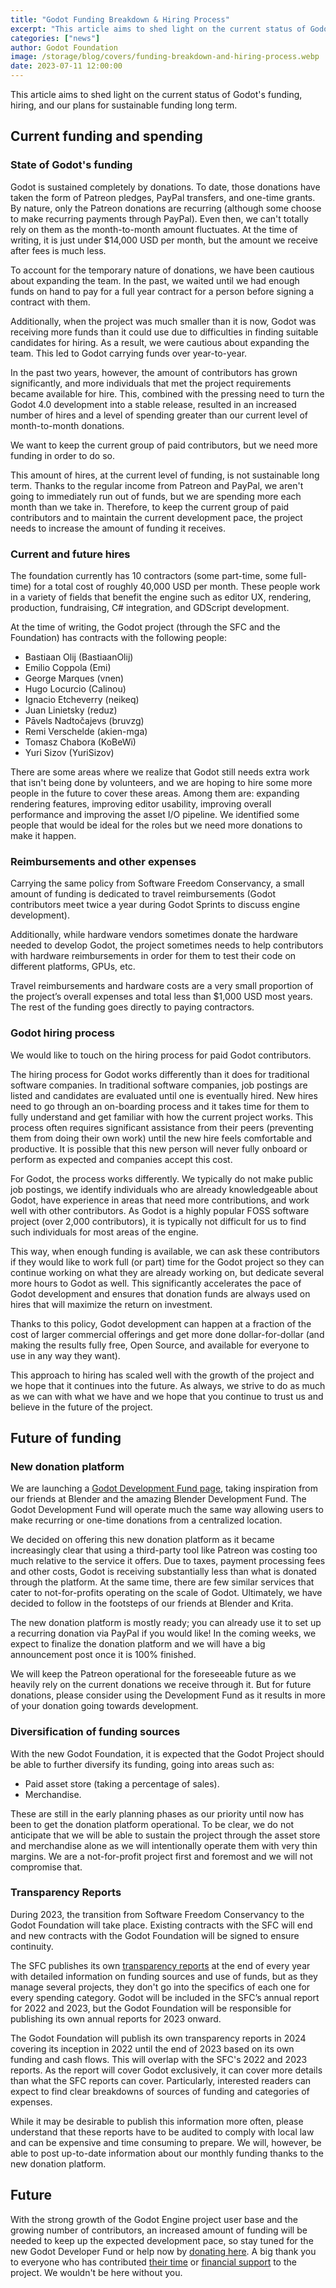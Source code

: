 ```yaml
---
title: "Godot Funding Breakdown & Hiring Process"
excerpt: "This article aims to shed light on the current status of Godot's funding, hiring, and our plans for sustainable funding long term."
categories: ["news"]
author: Godot Foundation
image: /storage/blog/covers/funding-breakdown-and-hiring-process.webp
date: 2023-07-11 12:00:00
---
```


This article aims to shed light on the current status of Godot's funding, hiring, and our plans for sustainable funding long term.

## Current funding and spending

### State of Godot's funding

Godot is sustained completely by donations. To date, those donations have taken the form of Patreon pledges, PayPal transfers, and one-time grants. By nature, only the Patreon donations are recurring (although some choose to make recurring payments through PayPal). Even then, we can't totally rely on them as the month-to-month amount fluctuates. At the time of writing, it is just under $14,000 USD per month, but the amount we receive after fees is much less.

To account for the temporary nature of donations, we have been cautious about expanding the team. In the past, we waited until we had enough funds on hand to pay for a full year contract for a person before signing a contract with them.

Additionally, when the project was much smaller than it is now, Godot was receiving more funds than it could use due to difficulties in finding suitable candidates for hiring. As a result, we were cautious about expanding the team. This led to Godot carrying funds over year-to-year.

In the past two years, however, the amount of contributors has grown significantly, and more individuals that met the project requirements became available for hire. This, combined with the pressing need to turn the Godot 4.0 development into a stable release, resulted in an increased number of hires and a level of spending greater than our current level of month-to-month donations.

We want to keep the current group of paid contributors, but we need more funding in order to do so.

This amount of hires, at the current level of funding, is not sustainable long term. Thanks to the regular income from Patreon and PayPal, we aren't going to immediately run out of funds, but we are spending more each month than we take in. Therefore, to keep the current group of paid contributors and to maintain the current development pace, the project needs to increase the amount of funding it receives.

### Current and future hires

The foundation currently has 10 contractors (some part-time, some full-time) for a total cost of roughly 40,000 USD per month. These people work in a variety of fields that benefit the engine such as editor UX, rendering, production, fundraising, C# integration, and GDScript development.

At the time of writing, the Godot project (through the SFC and the Foundation) has contracts with the following people:

* Bastiaan Olij (BastiaanOlij)
* Emilio Coppola (Emi)
* George Marques (vnen)
* Hugo Locurcio (Calinou)
* Ignacio Etcheverry (neikeq)
* Juan Linietsky (reduz)
* Pāvels Nadtočajevs (bruvzg)
* Remi Verschelde (akien-mga)
* Tomasz Chabora (KoBeWi)
* Yuri Sizov (YuriSizov)

There are some areas where we realize that Godot still needs extra work that isn't being done by volunteers, and we are hoping to hire some more people in the future to cover these areas. Among them are: expanding rendering features, improving editor usability, improving overall performance and improving the asset I/O pipeline. We identified some people that would be ideal for the roles but we need more donations to make it happen.

### Reimbursements and other expenses

Carrying the same policy from Software Freedom Conservancy, a small amount of funding is dedicated to travel reimbursements (Godot contributors meet twice a year during Godot Sprints to discuss engine development).

Additionally, while hardware vendors sometimes donate the hardware needed to develop Godot, the project sometimes needs to help contributors with hardware reimbursements in order for them to test their code on different platforms, GPUs, etc.

Travel reimbursements and hardware costs are a very small proportion of the project’s overall expenses and total less than $1,000 USD most years. The rest of the funding goes directly to paying contractors.

### Godot hiring process

We would like to touch on the hiring process for paid Godot contributors.

The hiring process for Godot works differently than it does for traditional software companies. In traditional software companies, job postings are listed and candidates are evaluated until one is eventually hired. New hires need to go through an on-boarding process and it takes time for them to fully understand and get familiar with how the current project works. This process often requires significant assistance from their peers (preventing them from doing their own work) until the new hire feels comfortable and productive. It is possible that this new person will never fully onboard or perform as expected and companies accept this cost.

For Godot, the process works differently. We typically do not make public job postings, we identify individuals who are already knowledgeable about Godot, have experience in areas that need more contributions, and work well with other contributors. As Godot is a highly popular FOSS software project (over 2,000 contributors), it is typically not difficult for us to find such individuals for most areas of the engine.

This way, when enough funding is available, we can ask these contributors if they would like to work full (or part) time for the Godot project so they can continue working on what they are already working on, but dedicate several more hours to Godot as well. This significantly accelerates the pace of Godot development and ensures that donation funds are always used on hires that will maximize the return on investment.

Thanks to this policy, Godot development can happen at a fraction of the cost of larger commercial offerings and get more done dollar-for-dollar (and making the results fully free, Open Source, and available for everyone to use in any way they want).

This approach to hiring has scaled well with the growth of the project and we hope that it continues into the future. As always, we strive to do as much as we can with what we have and we hope that you continue to trust us and believe in the future of the project.

## Future of funding

### New donation platform

We are launching a [Godot Development Fund page](https://fund.godotengine.org/), taking inspiration from our friends at Blender and the amazing Blender Development Fund. The Godot Development Fund will operate much the same way allowing users to make recurring or one-time donations from a centralized location.

We decided on offering this new donation platform as it became increasingly clear that using a third-party tool like Patreon was costing too much relative to the service it offers. Due to taxes, payment processing fees and other costs, Godot is receiving substantially less than what is donated through the platform. At the same time, there are few similar services that cater to not-for-profits operating on the scale of Godot. Ultimately, we have decided to follow in the footsteps of our friends at Blender and Krita.

The new donation platform is mostly ready; you can already use it to set up a recurring donation via PayPal if you would like! In the coming weeks, we expect to finalize the donation platform and we will have a big announcement post once it is 100% finished.

We will keep the Patreon operational for the foreseeable future as we heavily rely on the current donations we receive through it. But for future donations, please consider using the Development Fund as it results in more of your donation going towards development.

### Diversification of funding sources

With the new Godot Foundation, it is expected that the Godot Project should be able to further diversify its funding, going into areas such as:

- Paid asset store (taking a percentage of sales).
- Merchandise.

These are still in the early planning phases as our priority until now has been to get the donation platform operational. To be clear, we do not anticipate that we will be able to sustain the project through the asset store and merchandise alone as we will intentionally operate them with very thin margins. We are a not-for-profit project first and foremost and we will not compromise that.

### Transparency Reports

During 2023, the transition from Software Freedom Conservancy to the Godot Foundation will take place. Existing contracts with the SFC will end and new contracts with the Godot Foundation will be signed to ensure continuity.

The SFC publishes its own [transparency reports](https://sfconservancy.org/about/transparency/) at the end of every year with detailed information on funding sources and use of funds, but as they manage several projects, they don't go into the specifics of each one for every spending category. Godot will be included in the SFC’s annual report for 2022 and 2023, but the Godot Foundation will be responsible for publishing its own annual reports for 2023 onward.

The Godot Foundation will publish its own transparency reports in 2024 covering its inception in 2022 until the end of 2023 based on its own funding and cash flows. This will overlap with the SFC's 2022 and 2023 reports. As the report will cover Godot exclusively, it can cover more details than what the SFC reports can cover. Particularly, interested readers can expect to find clear breakdowns of sources of funding and categories of expenses.

While it may be desirable to publish this information more often, please understand that these reports have to be audited to comply with local law and can be expensive and time consuming to prepare. We will, however, be able to post up-to-date information about our monthly funding thanks to the new donation platform.

## Future

With the strong growth of the Godot Engine project user base and the growing number of contributors, an increased amount of funding will be needed to keep up the expected development pace, so stay tuned for the new Godot Developer Fund or help now by [donating here](https://fund.godotengine.org/). A big thank you to everyone who has contributed [their time](https://github.com/godotengine/godot/blob/master/AUTHORS.md) or [financial support](https://github.com/godotengine/godot/blob/master/DONORS.md) to the project. We wouldn't be here without you.
